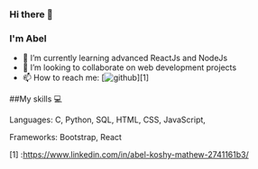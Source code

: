### Hi there 👋

### I'm Abel

<!--
**abelkmathew/abelkmathew** is a ✨ _special_ ✨ repository because its `README.md` (this file) appears on your GitHub profile.

Here are some ideas to get you started:

- 🔭 I’m currently working on ...
- 🌱 I’m currently learning ...
- 👯 I’m looking to collaborate on ...
- 🤔 I’m looking for help with ...
- 💬 Ask me about ...
- 📫 How to reach me: ...
- 😄 Pronouns: ...
- ⚡ Fun fact: ...
-->

- 🌱 I’m currently learning advanced ReactJs and NodeJs
- 👯 I’m looking to collaborate on web development projects
- 📫 How to reach me: [![github](https://user-images.githubusercontent.com/55405281/123303968-009d6080-d53c-11eb-8e32-d7946066feec.png)][1]

##My skills 💻


Languages: C, Python, SQL, HTML, CSS, JavaScript,

Frameworks: Bootstrap, React 

[1] :https://www.linkedin.com/in/abel-koshy-mathew-2741161b3/
